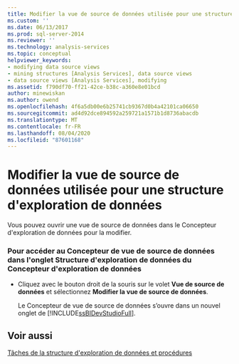 ```yaml
---
title: Modifier la vue de source de données utilisée pour une structure d’exploration de données | Microsoft Docs
ms.custom: ''
ms.date: 06/13/2017
ms.prod: sql-server-2014
ms.reviewer: ''
ms.technology: analysis-services
ms.topic: conceptual
helpviewer_keywords:
- modifying data source views
- mining structures [Analysis Services], data source views
- data source views [Analysis Services], modifying
ms.assetid: f790df70-ff21-42ce-b38c-a360e8e01bcd
author: minewiskan
ms.author: owend
ms.openlocfilehash: 4f6a5db00e6b25741cb9367d0b4a42101ca06650
ms.sourcegitcommit: ad4d92dce894592a259721a1571b1d8736abacdb
ms.translationtype: MT
ms.contentlocale: fr-FR
ms.lasthandoff: 08/04/2020
ms.locfileid: "87601168"
---
```

# <a name="edit-the-data-source-view-used-for-a-mining-structure"></a>Modifier la vue de source de données utilisée pour une structure d'exploration de données
  Vous pouvez ouvrir une vue de source de données dans le Concepteur d'exploration de données pour la modifier.  
  
### <a name="to-access-data-source-view-designer-from-the-mining-structure-tab-in-data-mining-designer"></a>Pour accéder au Concepteur de vue de source de données dans l'onglet Structure d'exploration de données du Concepteur d'exploration de données  
  
-   Cliquez avec le bouton droit de la souris sur le volet **Vue de source de données** et sélectionnez **Modifier la vue de source de données**.  
  
     Le Concepteur de vue de source de données s’ouvre dans un nouvel onglet de [!INCLUDE[ssBIDevStudioFull](../../includes/ssbidevstudiofull-md.md)].  
  
## <a name="see-also"></a>Voir aussi  
 [Tâches de la structure d'exploration de données et procédures](mining-structure-tasks-and-how-tos.md)  
  
  

